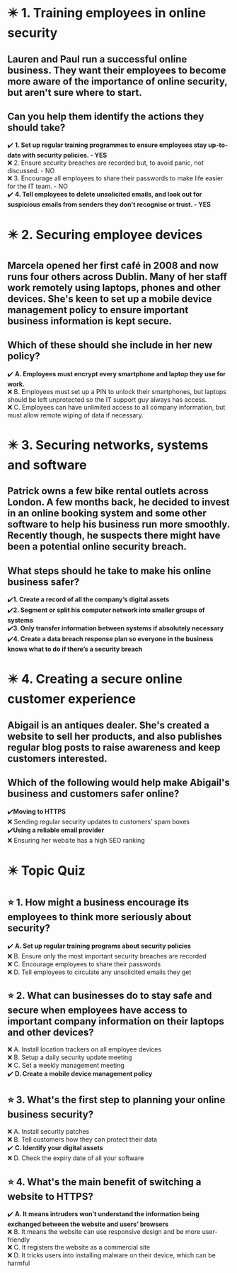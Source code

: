 # :eight_pointed_black_star: 1. Training employees in online security

## Lauren and Paul run a successful online business. They want their employees to become more aware of the importance of online security, but aren't sure where to start.

## Can you help them identify the actions they should take?

:heavy_check_mark: **1. Set up regular training programmes to ensure employees stay up-to-date with security policies. - YES**\
:x: 2. Ensure security breaches are recorded but, to avoid panic, not discussed. - NO\
:x: 3. Encourage all employees to share their passwords to make life easier for the IT team. - NO\
:heavy_check_mark: **4. Tell employees to delete unsolicited emails, and look out for suspicious emails from senders they don't recognise or trust. - YES**

# :eight_pointed_black_star: 2. Securing employee devices

## Marcela opened her first café in 2008 and now runs four others across Dublin. Many of her staff work remotely using laptops, phones and other devices. She's keen to set up a mobile device management policy to ensure important business information is kept secure.

## Which of these should she include in her new policy?

:heavy_check_mark: **A. Employees must encrypt every smartphone and laptop they use for work.**\
:x: B. Employees must set up a PIN to unlock their smartphones, but laptops should be left unprotected so the IT support guy always has access.\
:x: C. Employees can have unlimited access to all company information, but must allow remote wiping of data if necessary.

# :eight_pointed_black_star: 3. Securing networks, systems and software

## Patrick owns a few bike rental outlets across London. A few months back, he decided to invest in an online booking system and some other software to help his business run more smoothly. Recently though, he suspects there might have been a potential online security breach.

## What steps should he take to make his online business safer?

:heavy_check_mark:**1. Create a record of all the company’s digital assets**\
:heavy_check_mark:**2. Segment or split his computer network into smaller groups of systems**\
:heavy_check_mark:**3. Only transfer information between systems if absolutely necessary**\
:heavy_check_mark:**4. Create a data breach response plan so everyone in the business knows what to do if there’s a security breach**

# :eight_pointed_black_star: 4. Creating a secure online customer experience

## Abigail is an antiques dealer. She's created a website to sell her products, and also publishes regular blog posts to raise awareness and keep customers interested.

## Which of the following would help make Abigail's business and customers safer online?

:heavy_check_mark:**Moving to HTTPS**\
:x: Sending regular security updates to customers' spam boxes\
:heavy_check_mark:**Using a reliable email provider**\
:x: Ensuring her website has a high SEO ranking

# :eight_pointed_black_star: Topic Quiz

## :star: 1. How might a business encourage its employees to think more seriously about security?

:heavy_check_mark: **A. Set up regular training programs about security policies**\
:x: B. Ensure only the most important security breaches are recorded\
:x: C. Encourage employees to share their passwords\
:x: D. Tell employees to circulate any unsolicited emails they get

## :star: 2. What can businesses do to stay safe and secure when employees have access to important company information on their laptops and other devices?

:x: A. Install location trackers on all employee devices\
:x: B. Setup a daily security update meeting\
:x: C. Set a weekly management meeting\
:heavy_check_mark: **D. Create a mobile device management policy**

## :star: 3. What's the first step to planning your online business security?

:x: A. Install security patches\
:x: B. Tell customers how they can protect their data\
:heavy_check_mark: **C. Identify your digital assets**\
:x: D. Check the expiry date of all your software

## :star: 4. What's the main benefit of switching a website to HTTPS?

:heavy_check_mark: **A. It means intruders won't understand the information being exchanged between the website and users’ browsers**\
:x: B. It means the website can use responsive design and be more user-friendly\
:x: C. It registers the website as a commercial site\
:x: D. It tricks users into installing malware on their device, which can be harmful